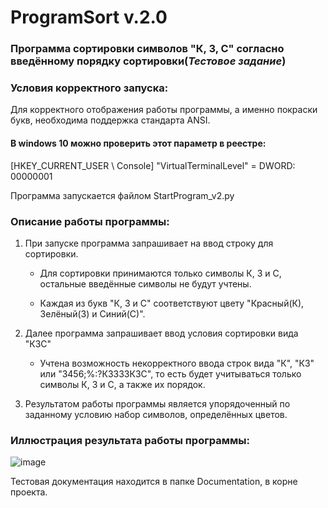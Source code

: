 # ProgramSort v.2.0
### Программа сортировки символов "К, З, С" согласно введённому порядку сортировки(*Тестовое задание*)
### Условия корректного запуска:
Для корректного отображения работы программы, а именно покраски букв,
необходима поддержка стандарта ANSI.
#### В windows 10 можно проверить этот параметр в реестре:
[HKEY_CURRENT_USER \ Console] "VirtualTerminalLevel" = DWORD: 00000001

Программа запускается файлом StartProgram_v2.py

### Описание работы программы:

1. При запуске программа запрашивает на ввод строку для сортировки.

    - Для сортировки принимаются только символы К, З и С, остальные введённые символы не будут учтены.

    - Каждая из букв "К, З и С" соответствуют цвету "Красный(К), Зелёный(З) и Синий(С)".


2. Далее программа запрашивает ввод условия сортировки вида "КЗС"
    - Учтена возможность некорректного ввода строк вида "К", "КЗ" или "3456;%:?КЗЗЗЗКЗС",
      то есть будет учитываться только символы К, З и С, а также их порядок.
    
    

3. Результатом работы программы является упорядоченный по заданному условию набор символов, определённых цветов.


### Иллюстрация результата работы программы:
![image](https://user-images.githubusercontent.com/79124989/116203366-d1e65200-a765-11eb-9426-6a0596de6ffc.png)


Тестовая документация находится в папке Documentation, в корне проекта.
